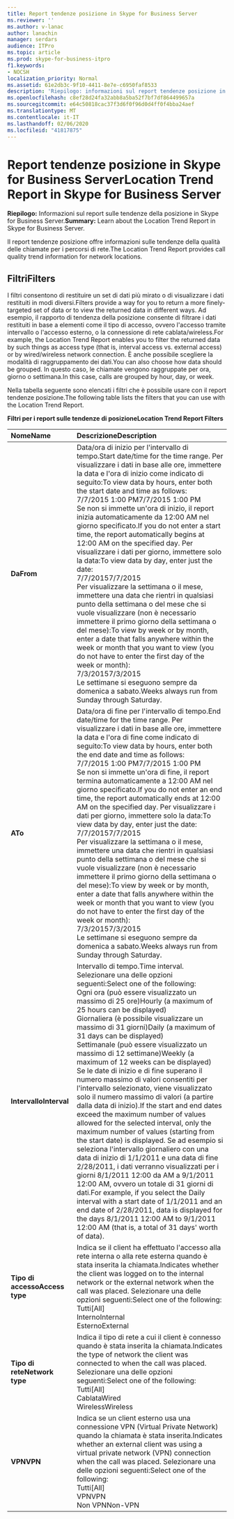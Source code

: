 ```yaml
---
title: Report tendenze posizione in Skype for Business Server
ms.reviewer: ''
ms.author: v-lanac
author: lanachin
manager: serdars
audience: ITPro
ms.topic: article
ms.prod: skype-for-business-itpro
f1.keywords:
- NOCSH
localization_priority: Normal
ms.assetid: 61e2db3c-9f10-4411-8e7e-c6950faf8533
description: 'Riepilogo: informazioni sul report tendenze posizione in Skype for Business Server.'
ms.openlocfilehash: c8ef28d24fa32abb8a5ba52f7bf7df864499657a
ms.sourcegitcommit: e64c50818cac37f3d6f0f96d0d4ff0f4bba24aef
ms.translationtype: MT
ms.contentlocale: it-IT
ms.lasthandoff: 02/06/2020
ms.locfileid: "41817875"
---
```

# <a name="location-trend-report-in-skype-for-business-server"></a><span data-ttu-id="464a2-103">Report tendenze posizione in Skype for Business Server</span><span class="sxs-lookup"><span data-stu-id="464a2-103">Location Trend Report in Skype for Business Server</span></span>
 
<span data-ttu-id="464a2-104">**Riepilogo:** Informazioni sul report sulle tendenze della posizione in Skype for Business Server.</span><span class="sxs-lookup"><span data-stu-id="464a2-104">**Summary:** Learn about the Location Trend Report in Skype for Business Server.</span></span>
  
<span data-ttu-id="464a2-105">Il report tendenze posizione offre informazioni sulle tendenze della qualità delle chiamate per i percorsi di rete.</span><span class="sxs-lookup"><span data-stu-id="464a2-105">The Location Trend Report provides call quality trend information for network locations.</span></span>
  
## <a name="filters"></a><span data-ttu-id="464a2-106">Filtri</span><span class="sxs-lookup"><span data-stu-id="464a2-106">Filters</span></span>

<span data-ttu-id="464a2-107">I filtri consentono di restituire un set di dati più mirato o di visualizzare i dati restituiti in modi diversi.</span><span class="sxs-lookup"><span data-stu-id="464a2-107">Filters provide a way for you to return a more finely-targeted set of data or to view the returned data in different ways.</span></span> <span data-ttu-id="464a2-108">Ad esempio, il rapporto di tendenza della posizione consente di filtrare i dati restituiti in base a elementi come il tipo di accesso, ovvero l'accesso tramite intervallo o l'accesso esterno, o la connessione di rete cablata/wireless.</span><span class="sxs-lookup"><span data-stu-id="464a2-108">For example, the Location Trend Report enables you to filter the returned data by such things as access type (that is, interval access vs. external access) or by wired/wireless network connection.</span></span> <span data-ttu-id="464a2-109">È anche possibile scegliere la modalità di raggruppamento dei dati.</span><span class="sxs-lookup"><span data-stu-id="464a2-109">You can also choose how data should be grouped.</span></span> <span data-ttu-id="464a2-110">In questo caso, le chiamate vengono raggruppate per ora, giorno o settimana.</span><span class="sxs-lookup"><span data-stu-id="464a2-110">In this case, calls are grouped by hour, day, or week.</span></span>
  
<span data-ttu-id="464a2-111">Nella tabella seguente sono elencati i filtri che è possibile usare con il report tendenze posizione.</span><span class="sxs-lookup"><span data-stu-id="464a2-111">The following table lists the filters that you can use with the Location Trend Report.</span></span> 
  
<span data-ttu-id="464a2-112">**Filtri per i report sulle tendenze di posizione**</span><span class="sxs-lookup"><span data-stu-id="464a2-112">**Location Trend Report Filters**</span></span>

|<span data-ttu-id="464a2-113">**Nome**</span><span class="sxs-lookup"><span data-stu-id="464a2-113">**Name**</span></span>|<span data-ttu-id="464a2-114">**Descrizione**</span><span class="sxs-lookup"><span data-stu-id="464a2-114">**Description**</span></span>|
|:-----|:-----|
|<span data-ttu-id="464a2-115">**Da**</span><span class="sxs-lookup"><span data-stu-id="464a2-115">**From**</span></span> <br/> |<span data-ttu-id="464a2-116">Data/ora di inizio per l'intervallo di tempo.</span><span class="sxs-lookup"><span data-stu-id="464a2-116">Start date/time for the time range.</span></span> <span data-ttu-id="464a2-117">Per visualizzare i dati in base alle ore, immettere la data e l'ora di inizio come indicato di seguito:</span><span class="sxs-lookup"><span data-stu-id="464a2-117">To view data by hours, enter both the start date and time as follows:</span></span>  <br/> <span data-ttu-id="464a2-118">7/7/2015 1:00 PM</span><span class="sxs-lookup"><span data-stu-id="464a2-118">7/7/2015 1:00 PM</span></span>  <br/> <span data-ttu-id="464a2-119">Se non si immette un'ora di inizio, il report inizia automaticamente da 12:00 AM nel giorno specificato.</span><span class="sxs-lookup"><span data-stu-id="464a2-119">If you do not enter a start time, the report automatically begins at 12:00 AM on the specified day.</span></span> <span data-ttu-id="464a2-120">Per visualizzare i dati per giorno, immettere solo la data:</span><span class="sxs-lookup"><span data-stu-id="464a2-120">To view data by day, enter just the date:</span></span>  <br/> <span data-ttu-id="464a2-121">7/7/2015</span><span class="sxs-lookup"><span data-stu-id="464a2-121">7/7/2015</span></span>  <br/> <span data-ttu-id="464a2-122">Per visualizzare la settimana o il mese, immettere una data che rientri in qualsiasi punto della settimana o del mese che si vuole visualizzare (non è necessario immettere il primo giorno della settimana o del mese):</span><span class="sxs-lookup"><span data-stu-id="464a2-122">To view by week or by month, enter a date that falls anywhere within the week or month that you want to view (you do not have to enter the first day of the week or month):</span></span>  <br/> <span data-ttu-id="464a2-123">7/3/2015</span><span class="sxs-lookup"><span data-stu-id="464a2-123">7/3/2015</span></span>  <br/> <span data-ttu-id="464a2-124">Le settimane si eseguono sempre da domenica a sabato.</span><span class="sxs-lookup"><span data-stu-id="464a2-124">Weeks always run from Sunday through Saturday.</span></span>  <br/> |
|<span data-ttu-id="464a2-125">**A**</span><span class="sxs-lookup"><span data-stu-id="464a2-125">**To**</span></span> <br/> |<span data-ttu-id="464a2-126">Data/ora di fine per l'intervallo di tempo.</span><span class="sxs-lookup"><span data-stu-id="464a2-126">End date/time for the time range.</span></span> <span data-ttu-id="464a2-127">Per visualizzare i dati in base alle ore, immettere la data e l'ora di fine come indicato di seguito:</span><span class="sxs-lookup"><span data-stu-id="464a2-127">To view data by hours, enter both the end date and time as follows:</span></span>  <br/> <span data-ttu-id="464a2-128">7/7/2015 1:00 PM</span><span class="sxs-lookup"><span data-stu-id="464a2-128">7/7/2015 1:00 PM</span></span>  <br/> <span data-ttu-id="464a2-129">Se non si immette un'ora di fine, il report termina automaticamente a 12:00 AM nel giorno specificato.</span><span class="sxs-lookup"><span data-stu-id="464a2-129">If you do not enter an end time, the report automatically ends at 12:00 AM on the specified day.</span></span> <span data-ttu-id="464a2-130">Per visualizzare i dati per giorno, immettere solo la data:</span><span class="sxs-lookup"><span data-stu-id="464a2-130">To view data by day, enter just the date:</span></span>  <br/> <span data-ttu-id="464a2-131">7/7/2015</span><span class="sxs-lookup"><span data-stu-id="464a2-131">7/7/2015</span></span>  <br/> <span data-ttu-id="464a2-132">Per visualizzare la settimana o il mese, immettere una data che rientri in qualsiasi punto della settimana o del mese che si vuole visualizzare (non è necessario immettere il primo giorno della settimana o del mese):</span><span class="sxs-lookup"><span data-stu-id="464a2-132">To view by week or by month, enter a date that falls anywhere within the week or month that you want to view (you do not have to enter the first day of the week or month):</span></span>  <br/> <span data-ttu-id="464a2-133">7/3/2015</span><span class="sxs-lookup"><span data-stu-id="464a2-133">7/3/2015</span></span>  <br/> <span data-ttu-id="464a2-134">Le settimane si eseguono sempre da domenica a sabato.</span><span class="sxs-lookup"><span data-stu-id="464a2-134">Weeks always run from Sunday through Saturday.</span></span>  <br/> |
|<span data-ttu-id="464a2-135">**Intervallo**</span><span class="sxs-lookup"><span data-stu-id="464a2-135">**Interval**</span></span> <br/> | <span data-ttu-id="464a2-136">Intervallo di tempo.</span><span class="sxs-lookup"><span data-stu-id="464a2-136">Time interval.</span></span> <span data-ttu-id="464a2-137">Selezionare una delle opzioni seguenti:</span><span class="sxs-lookup"><span data-stu-id="464a2-137">Select one of the following:</span></span> <br/>  <span data-ttu-id="464a2-138">Ogni ora (può essere visualizzato un massimo di 25 ore)</span><span class="sxs-lookup"><span data-stu-id="464a2-138">Hourly (a maximum of 25 hours can be displayed)</span></span> <br/>  <span data-ttu-id="464a2-139">Giornaliera (è possibile visualizzare un massimo di 31 giorni)</span><span class="sxs-lookup"><span data-stu-id="464a2-139">Daily (a maximum of 31 days can be displayed)</span></span> <br/>  <span data-ttu-id="464a2-140">Settimanale (può essere visualizzato un massimo di 12 settimane)</span><span class="sxs-lookup"><span data-stu-id="464a2-140">Weekly (a maximum of 12 weeks can be displayed)</span></span> <br/>  <span data-ttu-id="464a2-141">Se le date di inizio e di fine superano il numero massimo di valori consentiti per l'intervallo selezionato, viene visualizzato solo il numero massimo di valori (a partire dalla data di inizio).</span><span class="sxs-lookup"><span data-stu-id="464a2-141">If the start and end dates exceed the maximum number of values allowed for the selected interval, only the maximum number of values (starting from the start date) is displayed.</span></span> <span data-ttu-id="464a2-142">Se ad esempio si seleziona l'intervallo giornaliero con una data di inizio di 1/1/2011 e una data di fine 2/28/2011, i dati verranno visualizzati per i giorni 8/1/2011 12:00 da AM a 9/1/2011 12:00 AM, ovvero un totale di 31 giorni di dati.</span><span class="sxs-lookup"><span data-stu-id="464a2-142">For example, if you select the Daily interval with a start date of 1/1/2011 and an end date of 2/28/2011, data is displayed for the days 8/1/2011 12:00 AM to 9/1/2011 12:00 AM (that is, a total of 31 days' worth of data).</span></span> <br/> |
|<span data-ttu-id="464a2-143">**Tipo di accesso**</span><span class="sxs-lookup"><span data-stu-id="464a2-143">**Access type**</span></span> <br/> | <span data-ttu-id="464a2-144">Indica se il client ha effettuato l'accesso alla rete interna o alla rete esterna quando è stata inserita la chiamata.</span><span class="sxs-lookup"><span data-stu-id="464a2-144">Indicates whether the client was logged on to the internal network or the external network when the call was placed.</span></span> <span data-ttu-id="464a2-145">Selezionare una delle opzioni seguenti:</span><span class="sxs-lookup"><span data-stu-id="464a2-145">Select one of the following:</span></span> <br/>  <span data-ttu-id="464a2-146">Tutti</span><span class="sxs-lookup"><span data-stu-id="464a2-146">[All]</span></span> <br/>  <span data-ttu-id="464a2-147">Interno</span><span class="sxs-lookup"><span data-stu-id="464a2-147">Internal</span></span> <br/>  <span data-ttu-id="464a2-148">Esterno</span><span class="sxs-lookup"><span data-stu-id="464a2-148">External</span></span> <br/> |
|<span data-ttu-id="464a2-149">**Tipo di rete**</span><span class="sxs-lookup"><span data-stu-id="464a2-149">**Network type**</span></span> <br/> | <span data-ttu-id="464a2-150">Indica il tipo di rete a cui il client è connesso quando è stata inserita la chiamata.</span><span class="sxs-lookup"><span data-stu-id="464a2-150">Indicates the type of network the client was connected to when the call was placed.</span></span> <span data-ttu-id="464a2-151">Selezionare una delle opzioni seguenti:</span><span class="sxs-lookup"><span data-stu-id="464a2-151">Select one of the following:</span></span> <br/>  <span data-ttu-id="464a2-152">Tutti</span><span class="sxs-lookup"><span data-stu-id="464a2-152">[All]</span></span> <br/>  <span data-ttu-id="464a2-153">Cablata</span><span class="sxs-lookup"><span data-stu-id="464a2-153">Wired</span></span> <br/>  <span data-ttu-id="464a2-154">Wireless</span><span class="sxs-lookup"><span data-stu-id="464a2-154">Wireless</span></span> <br/> |
|<span data-ttu-id="464a2-155">**VPN**</span><span class="sxs-lookup"><span data-stu-id="464a2-155">**VPN**</span></span> <br/> | <span data-ttu-id="464a2-156">Indica se un client esterno usa una connessione VPN (Virtual Private Network) quando la chiamata è stata inserita.</span><span class="sxs-lookup"><span data-stu-id="464a2-156">Indicates whether an external client was using a virtual private network (VPN) connection when the call was placed.</span></span> <span data-ttu-id="464a2-157">Selezionare una delle opzioni seguenti:</span><span class="sxs-lookup"><span data-stu-id="464a2-157">Select one of the following:</span></span> <br/>  <span data-ttu-id="464a2-158">Tutti</span><span class="sxs-lookup"><span data-stu-id="464a2-158">[All]</span></span> <br/>  <span data-ttu-id="464a2-159">VPN</span><span class="sxs-lookup"><span data-stu-id="464a2-159">VPN</span></span> <br/>  <span data-ttu-id="464a2-160">Non VPN</span><span class="sxs-lookup"><span data-stu-id="464a2-160">Non-VPN</span></span> <br/> |
   


